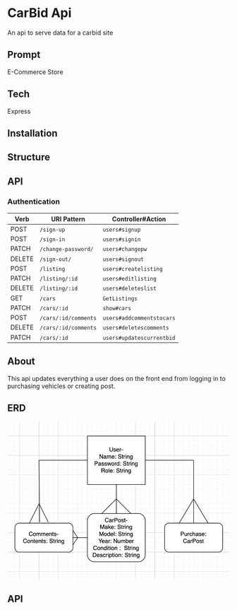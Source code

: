 # CarBid Api

An api to serve data for a carbid site

## Prompt

E-Commerce Store

## Tech

Express

## Installation

## Structure

## API

### Authentication

| Verb   | URI Pattern          | Controller#Action         |
| ------ | -------------------- | ------------------------- |
| POST   | `/sign-up`           | `users#signup`            |
| POST   | `/sign-in`           | `users#signin`            |
| PATCH  | `/change-password/`  | `users#changepw`          |
| DELETE | `/sign-out/`         | `users#signout`           |
| POST   | `/listing`           | `users#createlisting`     |
| PATCH  | `/listing/:id`       | `users#editlisting`       |
| DELETE | `/listing/:id`       | `users#deleteslist`       |
| GET    | `/cars`              | `GetListings`             |
| PATCH  | `/cars/:id`          | `show#cars`               |
| POST   | `/cars/:id/comments` | `users#addcommentstocars` |
| DELETE | `/cars/:id/comments` | `users#deletescomments`   |
| PATCH  | `/cars/:id`          | `users#updatescurrentbid` |

## About

This api updates everything a user does on the front end from logging in to purchasing vehicles or creating post.

## ERD

![ERD](resource/images/Erd.png)

## API
